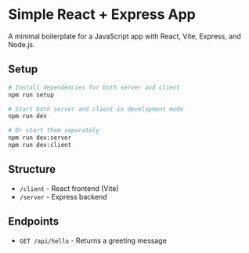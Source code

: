 # Simple React + Express App

A minimal boilerplate for a JavaScript app with React, Vite, Express, and Node.js.

## Setup

```bash
# Install dependencies for both server and client
npm run setup

# Start both server and client in development mode
npm run dev

# Or start them separately
npm run dev:server
npm run dev:client
```

## Structure

- `/client` - React frontend (Vite)
- `/server` - Express backend

## Endpoints

- `GET /api/hello` - Returns a greeting message